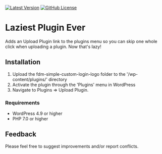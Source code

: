 [![Latest Version](https://img.shields.io/github/release/keygrip/fdm-laziest-plugin-ever.svg)](https://github.com/keygrip/fdm-laziest-plugin-ever/releases)
[![GitHub License](https://img.shields.io/badge/license-GPLv3-yellow.svg)](https://raw.githubusercontent.com/keygrip/fdm-laziest-plugin-ever/master/license.txt)

# Laziest Plugin Ever

Adds an Upload Plugin link to the plugins menu so you can skip one whole click when uploading a plugin.  Now that's lazy!

## Installation

1. Upload the fdm-simple-custom-login-logo folder to the '/wp-content/plugins/' directory
2. Activate the plugin through the 'Plugins' menu in WordPress
3. Navigate to Plugins => Upload Plugin.

### Requirements

* WordPress 4.9 or higher
* PHP 7.0 or higher

## Feedback

Please feel free to suggest improvements and/or report conflicts.
